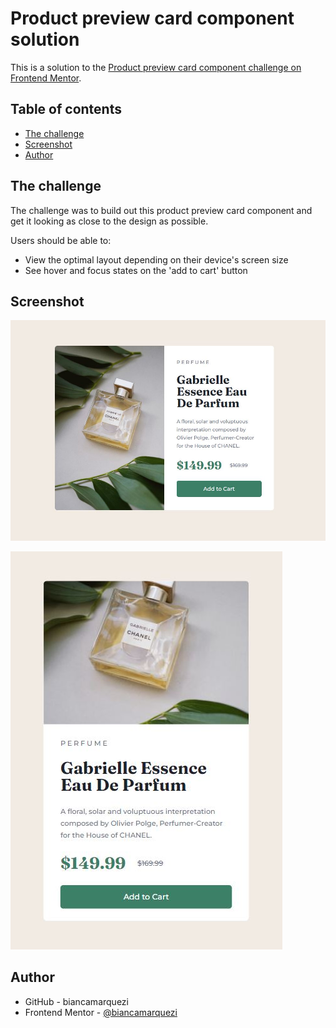 # Product preview card component solution

This is a solution to the [Product preview card component challenge on Frontend Mentor](https://www.frontendmentor.io/challenges/product-preview-card-component-GO7UmttRfa). 

## Table of contents
- [The challenge](#the-challenge)
- [Screenshot](#screenshot)
- [Author](#author)

## The challenge

The challenge was to build out this product preview card component and get it looking as close to the design as possible.

Users should be able to:

- View the optimal layout depending on their device's screen size
- See hover and focus states on the 'add to cart' button

## Screenshot

![](screenshot.JPG)

![](screenshot2.JPG)


## Author

- GitHub - biancamarquezi
- Frontend Mentor - [@biancamarquezi](https://www.frontendmentor.io/profile/biancamarquezi)